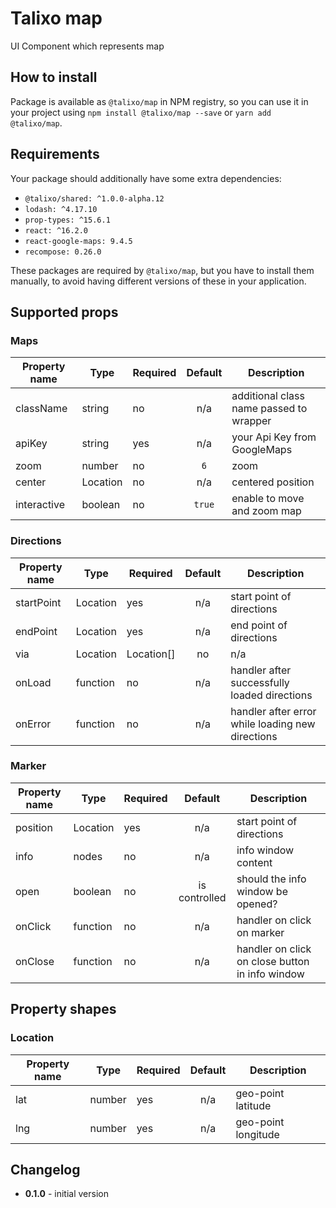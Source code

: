 # Talixo map

UI Component which represents map

## How to install

Package is available as `@talixo/map` in NPM registry, so you can use it in your project
using `npm install @talixo/map --save` or `yarn add @talixo/map`.

## Requirements

Your package should additionally have some extra dependencies:

- `@talixo/shared: ^1.0.0-alpha.12`
- `lodash: ^4.17.10`
- `prop-types: ^15.6.1`
- `react: ^16.2.0`
- `react-google-maps: 9.4.5`
- `recompose: 0.26.0`

These packages are required by `@talixo/map`, but you have to install them manually,
to avoid having different versions of these in your application.

## Supported props

### Maps

Property name | Type      | Required | Default | Description
--------------|-----------|----------|:-------:|----------------------------------------
className     | string    | no       | n/a     | additional class name passed to wrapper
apiKey        | string    | yes      | n/a     | your Api Key from GoogleMaps
zoom          | number    | no       | `6`     | zoom
center        | Location  | no       | n/a     | centered position
interactive   | boolean   | no       | `true`  | enable to move and zoom map

### Directions

Property name | Type                | Required | Default | Description
--------------|---------------------|----------|:-------:|------------------------------------------------
startPoint    | Location            | yes      | n/a     | start point of directions
endPoint      | Location            | yes      | n/a     | end point of directions
via           | Location|Location[] | no       | n/a     | either single waypoint or list of waypoints
onLoad        | function            | no       | n/a     | handler after successfully loaded directions
onError       | function            | no       | n/a     | handler after error while loading new directions

### Marker

Property name | Type      | Required | Default       | Description
--------------|-----------|----------|:-------------:|------------------------------------------------
position      | Location  | yes      | n/a           | start point of directions
info          | nodes     | no       | n/a           | info window content
open          | boolean   | no       | is controlled | should the info window be opened?
onClick       | function  | no       | n/a           | handler on click on marker
onClose       | function  | no       | n/a           | handler on click on close button in info window

## Property shapes

### Location

Property name | Type      | Required | Default       | Description
--------------|-----------|----------|:-------------:|------------------------------------------------
lat           | number    | yes      | n/a           | geo-point latitude
lng           | number    | yes      | n/a           | geo-point longitude

## Changelog

- **0.1.0** - initial version
